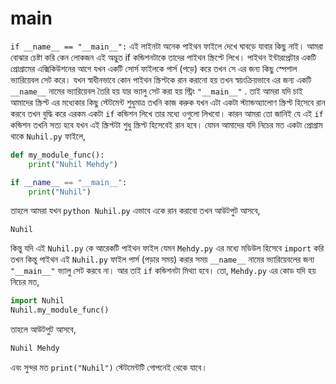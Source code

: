 # main

`if __name__ == "__main__":` এই লাইনটা অনেক পাইথন ফাইলে দেখে ঘাবড়ে যাবার কিছু নাই। আমরা বোঝার চেষ্টা করি কেন লোকজন এই অদ্ভুত if কন্ডিশনটাকে তাদের পাইথন স্ক্রিপ্টে লিখে। পাইথন ইন্টারপ্রেটার একটি প্রোগ্রামের এক্সিকিউশনের আগে যখন একটি সোর্স ফাইলকে পার্স \(পড়ে\) করে তখন সে এর জন্য কিছু স্পেশাল ভ্যারিয়েবল সেট করে। যখন স্বাধীনভাবে কোন পাইথন স্ক্রিপ্টকে রান করানো হয় তখন স্বয়ংক্রিয়ভাবে এর জন্য একটি `__name__` নামের ভ্যারিয়েবল তৈরি হয় যার ভ্যালু সেট করা হয় স্ট্রিং `"__main__"` . তাই আমরা যদি চাই আমাদের স্ক্রিপ্ট এর মধ্যেকার কিছু স্টেটমেন্ট শুধুমাত্র তখনি কাজ করুক যখন এটা একটা স্ট্যান্ডঅ্যালোণ স্ক্রিপ্ট হিসেবে রান করবে তখন বুদ্ধি করে এরকম একটা `if` কন্ডিশন লিখে তার মধ্যে ওগুলো লিখবো। কারন আমরা তো জানিই যে এই `if` কন্ডিশন তখনি সত্য হবে যখন এই স্ক্রিপ্টটা শুধু স্ক্রিপ্ট হিসেবেই রান হবে। যেমন আমাদের যদি নিচের মত একটা প্রোগ্রাম থাকে `Nuhil.py` ফাইলে,

```python
def my_module_func():
    print("Nuhil Mehdy")

if __name__ == "__main__":
    print("Nuhil")
```

তাহলে আমরা যখন `python Nuhil.py` এভাবে একে রান করাবো তখন আউটপুট আসবে,

`Nuhil`

কিন্তু যদি এই `Nuhil.py` কে আরেকটি পাইথন ফাইল যেমন `Mehdy.py` এর মধ্যে মডিউল হিসেবে `import` করি তখন কিন্তু পাইথন এই `Nuhil.py` ফাইল পার্স \(পড়ার সময়\) করার সময় `__name__` নামের ভ্যারিয়েবলের জন্য `"__main__"` ভ্যালু সেট করবে না। আর তাই `if` কন্ডিশনটা মিথ্যা হবে। তো, `Mehdy.py` এর কোড যদি হয় নিচের মত,

```python
import Nuhil
Nuhil.my_module_func()
```

তাহলে আউটপুট আসবে,

```python
Nuhil Mehdy
```

এবং সুন্দর মত `print("Nuhil")` স্টেটমেন্টটি গোপনেই থেকে যাবে।

